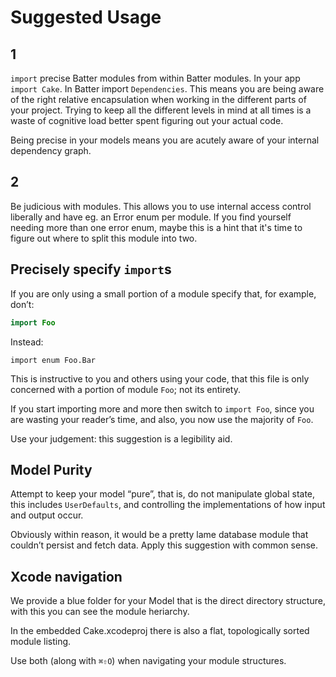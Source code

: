 # Suggested Usage

## 1

`import` precise Batter modules from within Batter modules. In your app
`import Cake`. In Batter import `Dependencies`. This means you are being aware
of the right relative encapsulation when working in the different parts of your
project. Trying to keep all the different levels in mind at all times is a waste
of cognitive load better spent figuring out your actual code.

Being precise in your models means you are acutely aware of your internal
dependency graph.

## 2

Be judicious with modules. This allows you to use internal access control
liberally and have eg. an Error enum per module. If you find yourself needing
more than one error enum, maybe this is a hint that it's time to figure out
where to split this module into two. 

## Precisely specify `import`s

If you are only using a small portion of a module specify that, for 
example, don’t:

```swift
import Foo
```

Instead:

```
import enum Foo.Bar
```

This is instructive to you and others using your code, that this file is
only concerned with a portion of module `Foo`; not its entirety.

If you start importing more and more then switch to `import Foo`, since
you are wasting your reader’s time, and also, you now use the majority
of `Foo`.

Use your judgement: this suggestion is a legibility aid.

## Model Purity

Attempt to keep your model “pure”, that is, do not manipulate global state,
this includes `UserDefaults`, and controlling the implementations of how
input and output occur.

Obviously within reason, it would be a pretty lame database module that
couldn’t persist and fetch data. Apply this suggestion with common sense.

## Xcode navigation

We provide a blue folder for your Model that is the direct directory structure,
with this you can see the module heriarchy.

In the embedded Cake.xcodeproj there is also a flat, topologically sorted module
listing.

Use both (along with `⌘⇧O`) when navigating your module structures.
